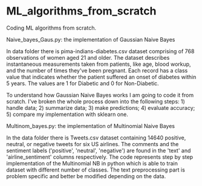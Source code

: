 # ML_algorithms_from_scratch
Coding ML algorithms from scratch.

Naive_bayes_Gaus.py: the implementation of Gaussian Naive Bayes 

In data folder there is pima-indians-diabetes.csv dataset comprising of 768 observations of women aged 21 and older. The dataset describes 
instantaneous measurements taken from patients, like age, blood workup, and the number of times they've been pregnant. Each record has a 
class value that indicates whether the patient suffered an onset of diabetes within 5 years. The values are 1 for Diabetic and 0 for 
Non-Diabetic.

To understand how Gaussian Naive Bayes works I am going to code it from scratch. I've broken the whole process down into the following steps: 1) handle data; 2) summarize data; 3) make predictions; 4) evaluate accuracy; 5) compare my implementation with sklearn one.

Multinom_bayes.py: the implementation of Multinomial Naive Bayes

In the data folder there is Tweets.csv dataset containing 14640 positive, neutral, or negative tweets for six US airlines. The comments and the sentiment labels ('positive', 'neutral', 'negative') are found in the 'text' and 'airline_sentiment' columns respectively.
The code represents step by step implementation of the Multinomial NB in python which is able to train dataset with different number of classes. The text preprocessing part is problem specific and better be modified depending on the data.
